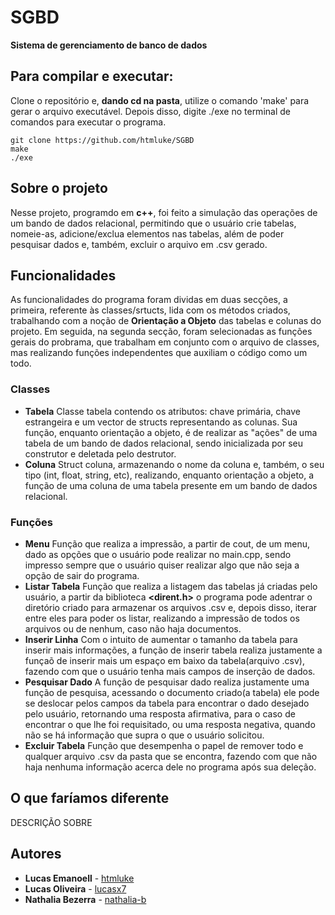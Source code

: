 # SGBD
**Sistema de gerenciamento de banco de dados**

## Para compilar e executar: 
Clone o repositório e, **dando cd na pasta**, utilize o comando 'make' para gerar o arquivo executável. Depois disso, digite ./exe  no terminal de comandos para executar o programa.
 
```
git clone https://github.com/htmluke/SGBD
make
./exe

```
## Sobre o projeto
Nesse projeto, programdo em **c++**, foi feito a simulação das operações de um bando de dados relacional, permitindo que o usuário crie tabelas, nomeie-as, adicione/exclua elementos nas tabelas, além de poder pesquisar dados e, também, excluir o arquivo em .csv gerado.

## Funcionalidades
As funcionalidades do programa foram dividas em duas secções, a primeira, referente às classes/srtucts, lida com os métodos criados, trabalhando com a noção de **Orientação a Objeto** das tabelas e colunas do projeto. Em seguida, na segunda secção, foram selecionadas as funções gerais do probrama, que trabalham em conjunto com o arquivo de classes, mas realizando funções independentes que auxiliam o código como um todo.

### Classes
* **Tabela**
Classe tabela contendo os atributos: chave primária, chave estrangeira e um vector de structs representando as colunas. Sua função, enquanto orientação a objeto, é de realizar as "ações" de uma tabela de um bando de dados relacional, sendo inicializada por seu construtor e deletada pelo destrutor.
* **Coluna**
Struct coluna, armazenando o nome da coluna e, também, o seu tipo (int, float, string, etc), realizando, enquanto orientação a objeto, a função de uma coluna de uma tabela presente em um bando de dados relacional.
### Funções
* **Menu**
Função que realiza a impressão, a partir de cout, de um menu, dado as opções que o usuário pode realizar no main.cpp, sendo impresso sempre que o usuário quiser realizar algo que não seja a opção de sair do programa.
* **Listar Tabela**
Função que realiza a listagem das tabelas já criadas pelo usuário, a partir da biblioteca **<dirent.h>** o programa pode adentrar o diretório criado para armazenar os arquivos .csv e, depois disso, iterar entre eles para poder os listar, realizando a impressão de todos os arquivos ou de nenhum, caso não haja documentos.
* **Inserir Linha**
Com o intuito de aumentar o tamanho da tabela para inserir mais informações, a função de inserir tabela realiza justamente a funçaõ de inserir mais um espaço em baixo da tabela(arquivo .csv), fazendo com que o usuário tenha mais campos de inserção de dados.
* **Pesquisar Dado**
A função de pesquisar dado realiza justamente uma função de pesquisa, acessando o documento criado(a tabela) ele pode se deslocar pelos campos da tabela para encontrar o dado desejado pelo usuário, retornando uma resposta afirmativa, para o caso de encontrar o que lhe foi requisitado, ou uma resposta negativa, quando não se há informação que supra o que o usuário solicitou.
* **Excluir Tabela**
Função que desempenha o papel de remover todo e qualquer arquivo .csv da pasta que se encontra, fazendo com que não haja nenhuma informação acerca dele no programa após sua deleção. 

## O que faríamos diferente
DESCRIÇÃO SOBRE

## Autores

* **Lucas Emanoell** - [htmluke](https://github.com/htmluke)
* **Lucas Oliveira** - [lucasx7](https://github.com/lucasx7)
* **Nathalia Bezerra** - [nathalia-b](https://github.com/nathalia-b)
